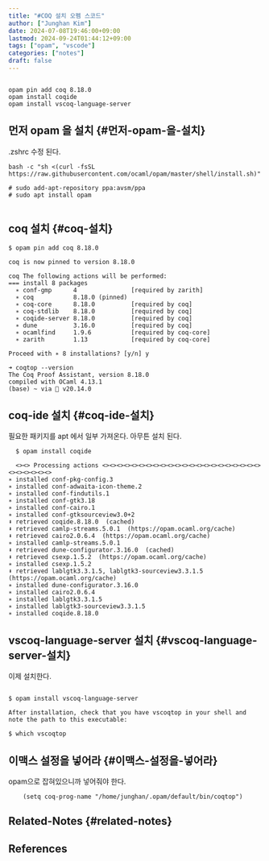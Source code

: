 ```yaml
---
title: "#COQ 설치 오펨 스코드"
author: ["Junghan Kim"]
date: 2024-07-08T19:46:00+09:00
lastmod: 2024-09-24T01:44:12+09:00
tags: ["opam", "vscode"]
categories: ["notes"]
draft: false
---
```


```shell

opam pin add coq 8.18.0
opam install coqide
opam install vscoq-language-server

```


## 먼저 opam 을 설치 {#먼저-opam-을-설치}

.zshrc 수정 된다.

```text
bash -c "sh <(curl -fsSL https://raw.githubusercontent.com/ocaml/opam/master/shell/install.sh)"

# sudo add-apt-repository ppa:avsm/ppa
# sudo apt install opam


```


## coq 설치 {#coq-설치}

```text
$ opam pin add coq 8.18.0

coq is now pinned to version 8.18.0

coq The following actions will be performed:
=== install 8 packages
  ∗ conf-gmp      4               [required by zarith]
  ∗ coq           8.18.0 (pinned)
  ∗ coq-core      8.18.0          [required by coq]
  ∗ coq-stdlib    8.18.0          [required by coq]
  ∗ coqide-server 8.18.0          [required by coq]
  ∗ dune          3.16.0          [required by coq]
  ∗ ocamlfind     1.9.6           [required by coq-core]
  ∗ zarith        1.13            [required by coq-core]

Proceed with ∗ 8 installations? [y/n] y

➜ coqtop --version
The Coq Proof Assistant, version 8.18.0
compiled with OCaml 4.13.1
(base) ~ via  v20.14.0
```


## coq-ide 설치 {#coq-ide-설치}

필요한 패키지를 apt 에서 일부 가져온다. 아무튼 설치 된다.

```text
  $ opam install coqide

  <><> Processing actions <><><><><><><><><><><><><><><><><><><><><><><><><><><><>
∗ installed conf-pkg-config.3
∗ installed conf-adwaita-icon-theme.2
∗ installed conf-findutils.1
∗ installed conf-gtk3.18
∗ installed conf-cairo.1
∗ installed conf-gtksourceview3.0+2
⬇ retrieved coqide.8.18.0  (cached)
⬇ retrieved camlp-streams.5.0.1  (https://opam.ocaml.org/cache)
⬇ retrieved cairo2.0.6.4  (https://opam.ocaml.org/cache)
∗ installed camlp-streams.5.0.1
⬇ retrieved dune-configurator.3.16.0  (cached)
⬇ retrieved csexp.1.5.2  (https://opam.ocaml.org/cache)
∗ installed csexp.1.5.2
⬇ retrieved lablgtk3.3.1.5, lablgtk3-sourceview3.3.1.5  (https://opam.ocaml.org/cache)
∗ installed dune-configurator.3.16.0
∗ installed cairo2.0.6.4
∗ installed lablgtk3.3.1.5
∗ installed lablgtk3-sourceview3.3.1.5
∗ installed coqide.8.18.0

```


## vscoq-language-server 설치 {#vscoq-language-server-설치}

이제 설치한다.

```text

$ opam install vscoq-language-server

After installation, check that you have vscoqtop in your shell and note the path to this executable:

$ which vscoqtop

```


## 이맥스 설정을 넣어라 {#이맥스-설정을-넣어라}

opam으로 잡혀있으니까 넣어줘야 한다.

```elisp
    (setq coq-prog-name "/home/junghan/.opam/default/bin/coqtop")
```


## Related-Notes {#related-notes}

## References

<style>.csl-entry{text-indent: -1.5em; margin-left: 1.5em;}</style><div class="csl-bib-body">
</div>
